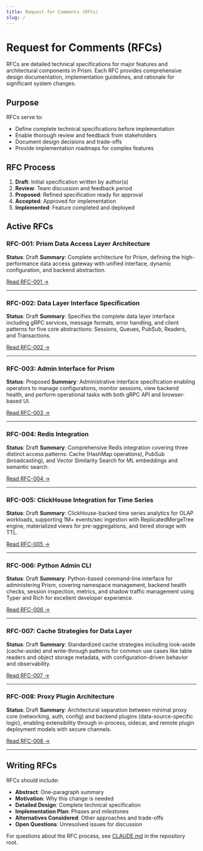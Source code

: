 ```yaml
---
title: Request for Comments (RFCs)
slug: /
---
```


# Request for Comments (RFCs)

RFCs are detailed technical specifications for major features and architectural components in Prism. Each RFC provides comprehensive design documentation, implementation guidelines, and rationale for significant system changes.

## Purpose

RFCs serve to:
- Define complete technical specifications before implementation
- Enable thorough review and feedback from stakeholders
- Document design decisions and trade-offs
- Provide implementation roadmaps for complex features

## RFC Process

1. **Draft**: Initial specification written by author(s)
2. **Review**: Team discussion and feedback period
3. **Proposed**: Refined specification ready for approval
4. **Accepted**: Approved for implementation
5. **Implemented**: Feature completed and deployed

## Active RFCs

### RFC-001: Prism Data Access Layer Architecture

**Status**: Draft
**Summary**: Complete architecture for Prism, defining the high-performance data access gateway with unified interface, dynamic configuration, and backend abstraction.

[Read RFC-001 →](./RFC-001-prism-architecture)

---

### RFC-002: Data Layer Interface Specification

**Status**: Draft
**Summary**: Specifies the complete data layer interface including gRPC services, message formats, error handling, and client patterns for five core abstractions: Sessions, Queues, PubSub, Readers, and Transactions.

[Read RFC-002 →](./RFC-002-data-layer-interface)

---

### RFC-003: Admin Interface for Prism

**Status**: Proposed
**Summary**: Administrative interface specification enabling operators to manage configurations, monitor sessions, view backend health, and perform operational tasks with both gRPC API and browser-based UI.

[Read RFC-003 →](./RFC-003-admin-interface)

---

### RFC-004: Redis Integration

**Status**: Draft
**Summary**: Comprehensive Redis integration covering three distinct access patterns: Cache (HashMap operations), PubSub (broadcasting), and Vector Similarity Search for ML embeddings and semantic search.

[Read RFC-004 →](./RFC-004-redis-integration)

---

### RFC-005: ClickHouse Integration for Time Series

**Status**: Draft
**Summary**: ClickHouse-backed time series analytics for OLAP workloads, supporting 1M+ events/sec ingestion with ReplicatedMergeTree engine, materialized views for pre-aggregations, and tiered storage with TTL.

[Read RFC-005 →](./RFC-005-clickhouse-integration)

---

### RFC-006: Python Admin CLI

**Status**: Draft
**Summary**: Python-based command-line interface for administering Prism, covering namespace management, backend health checks, session inspection, metrics, and shadow traffic management using Typer and Rich for excellent developer experience.

[Read RFC-006 →](./RFC-006-python-admin-cli)

---

### RFC-007: Cache Strategies for Data Layer

**Status**: Draft
**Summary**: Standardized cache strategies including look-aside (cache-aside) and write-through patterns for common use cases like table readers and object storage metadata, with configuration-driven behavior and observability.

[Read RFC-007 →](./RFC-007-cache-strategies)

---

### RFC-008: Proxy Plugin Architecture

**Status**: Draft
**Summary**: Architectural separation between minimal proxy core (networking, auth, config) and backend plugins (data-source-specific logic), enabling extensibility through in-process, sidecar, and remote plugin deployment models with secure channels.

[Read RFC-008 →](./RFC-008-proxy-plugin-architecture)

---

## Writing RFCs

RFCs should include:
- **Abstract**: One-paragraph summary
- **Motivation**: Why this change is needed
- **Detailed Design**: Complete technical specification
- **Implementation Plan**: Phases and milestones
- **Alternatives Considered**: Other approaches and trade-offs
- **Open Questions**: Unresolved issues for discussion

For questions about the RFC process, see [CLAUDE.md](../../CLAUDE.md#requirements-process) in the repository root.
